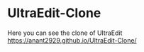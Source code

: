 # UltraEdit-Clone
Here you can see the clone of UltraEdit
https://anant2929.github.io/UltraEdit-Clone/
